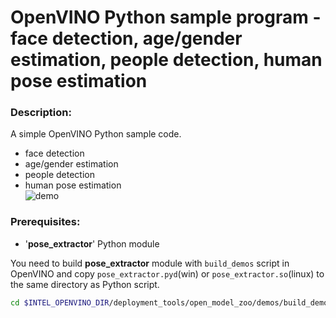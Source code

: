# OpenVINO Python sample program - face detection, age/gender estimation, people detection, human pose estimation  

### Description:  
A simple OpenVINO Python sample code.    
- face detection  
- age/gender estimation  
- people detection  
- human pose estimation  
![demo](./resources/demo.gif)  

### Prerequisites:  
- '**pose_extractor**' Python module  

You need to build **pose_extractor** module with `build_demos` script in OpenVINO and copy `pose_extractor.pyd`(win) or `pose_extractor.so`(linux) to the same directory as Python script.  
 ```sh
 cd $INTEL_OPENVINO_DIR/deployment_tools/open_model_zoo/demos/build_demos.sh -DENABLE_PYTHON=ON  
 ```


